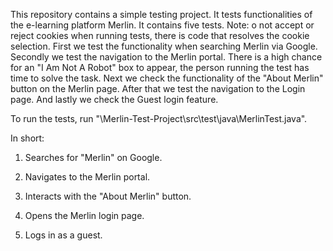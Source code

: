 This repository contains a simple testing project. It tests functionalities of the e-learning platform Merlin. It contains five tests. Note: o not accept or reject cookies when running tests, there is code that resolves the cookie selection. First we test the functionality when searching Merlin via Google. Secondly we test the navigation to the Merlin portal. There is a high chance for an "I Am Not A Robot" box to appear, the person running the test has time to solve the task. Next we check the functionality of the "About Merlin" button on the Merlin page. After that we test the navigation to the Login page. And lastly we check the Guest login feature. 

To run the tests, run "\Merlin-Test-Project\src\test\java\MerlinTest.java".

In short: 

1. Searches for "Merlin" on Google.

2. Navigates to the Merlin portal.

3. Interacts with the "About Merlin" button.

4. Opens the Merlin login page.

5. Logs in as a guest.
